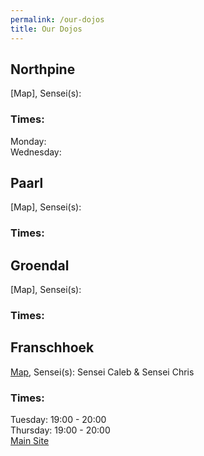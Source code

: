 ```yaml
---
permalink: /our-dojos
title: Our Dojos
---
```


## Northpine
[Map], Sensei(s): 

### Times:
Monday: 
<br>Wednesday: 

## Paarl
[Map], Sensei(s): 

### Times:

## Groendal
[Map], Sensei(s): 

### Times:

## Franschhoek
[Map](https://www.google.com/maps/place/15+Fabriek+St,+Franschhoek,+7690/@-33.9076628,19.1147608,19z/data=!3m1!4b1!4m5!3m4!1s0x1dcdbc8cbe4fe72f:0xbb95fa46965400be!8m2!3d-33.9076639!4d19.115308),
Sensei(s): Sensei Caleb & Sensei Chris

### Times:
Tuesday: 19:00 - 20:00
<br>Thursday: 19:00 - 20:00
<br>[Main Site](//fsh.baska.co.za)
